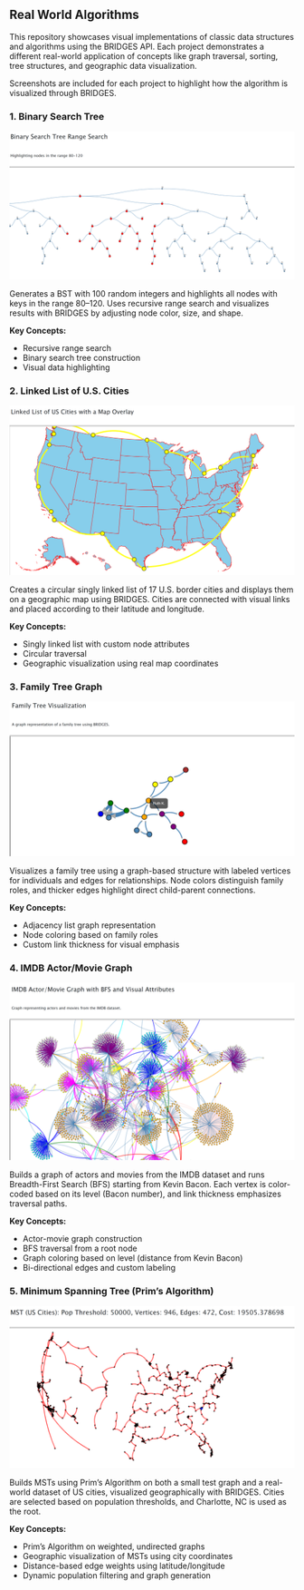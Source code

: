 ## Real World Algorithms

This repository showcases visual implementations of classic data structures and algorithms using the BRIDGES API. Each project demonstrates a different real-world application of concepts like graph traversal, sorting, tree structures, and geographic data visualization. 

Screenshots are included for each project to highlight how the algorithm is visualized through BRIDGES.

### 1. Binary Search Tree
![Binary Search Tree Screenshot](ScreenshotsOfVisuals/BinarySearchTree.png)

Generates a BST with 100 random integers and highlights all nodes with keys in the range 80–120. Uses recursive range search and visualizes results with BRIDGES by adjusting node color, size, and shape.

**Key Concepts:**
- Recursive range search
- Binary search tree construction
- Visual data highlighting

### 2. Linked List of U.S. Cities
![Linked List of U.S. Cities Screenshot](ScreenshotsOfVisuals/citiesLinkedList.png)

Creates a circular singly linked list of 17 U.S. border cities and displays them on a geographic map using BRIDGES. Cities are connected with visual links and placed according to their latitude and longitude.

**Key Concepts:**
- Singly linked list with custom node attributes
- Circular traversal
- Geographic visualization using real map coordinates

### 3. Family Tree Graph
![Family Tree Graph Screenshot](ScreenshotsOfVisuals/FamilyTree.png)

Visualizes a family tree using a graph-based structure with labeled vertices for individuals and edges for relationships. Node colors distinguish family roles, and thicker edges highlight direct child-parent connections.

**Key Concepts:**
- Adjacency list graph representation
- Node coloring based on family roles
- Custom link thickness for visual emphasis

### 4. IMDB Actor/Movie Graph
![IMDB Actor/Movie Graph Screenshot](ScreenshotsOfVisuals/IMDBActorMovieGraph.png)

Builds a graph of actors and movies from the IMDB dataset and runs Breadth-First Search (BFS) starting from Kevin Bacon. Each vertex is color-coded based on its level (Bacon number), and link thickness emphasizes traversal paths.

**Key Concepts:**
- Actor-movie graph construction
- BFS traversal from a root node
- Graph coloring based on level (distance from Kevin Bacon)
- Bi-directional edges and custom labeling

### 5. Minimum Spanning Tree (Prim’s Algorithm)
![Minimum Spanning Tree Screenshot](ScreenshotsOfVisuals/Minimum_spanning_tree.png)

Builds MSTs using Prim’s Algorithm on both a small test graph and a real-world dataset of US cities, visualized geographically with BRIDGES. Cities are selected based on population thresholds, and Charlotte, NC is used as the root.

**Key Concepts:**
- Prim’s Algorithm on weighted, undirected graphs
- Geographic visualization of MSTs using city coordinates
- Distance-based edge weights using latitude/longitude
- Dynamic population filtering and graph generation


